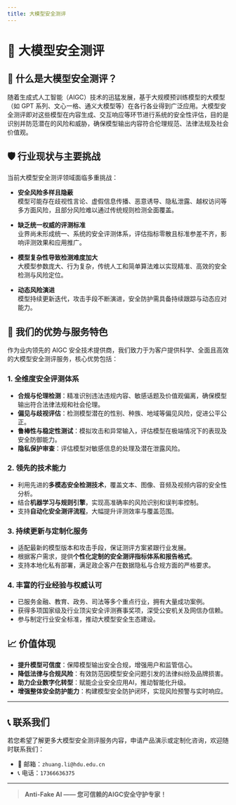 ```yaml
---
title: 大模型安全测评
---
```


# 🧠 大模型安全测评

## 🔐 什么是大模型安全测评？

随着生成式人工智能（AIGC）技术的迅猛发展，基于大规模预训练模型的大模型（如 GPT 系列、文心一格、通义大模型等）在各行各业得到广泛应用。大模型安全测评即对这些模型在内容生成、交互响应等环节进行系统的安全性评估，目的是识别并防范潜在的风险和威胁，确保模型输出内容符合伦理规范、法律法规及社会价值观。

## 🛡️ 行业现状与主要挑战

当前大模型安全测评领域面临多重挑战：

- **安全风险多样且隐蔽**  
  模型可能存在歧视性言论、虚假信息传播、恶意诱导、隐私泄露、越权访问等多方面风险，且部分风险难以通过传统规则检测全面覆盖。

- **缺乏统一权威的评测标准**  
  业界尚未形成统一、系统的安全评测体系，评估指标零散且标准参差不齐，影响评测效果和应用推广。

- **模型复杂性导致检测难度加大**  
  大模型参数庞大、行为复杂，传统人工和简单算法难以实现精准、高效的安全检测与风险定位。

- **动态风险演进**  
  模型持续更新迭代，攻击手段不断演进，安全防护需具备持续跟踪与动态应对能力。

## 🚀 我们的优势与服务特色

作为业内领先的 AIGC 安全技术提供商，我们致力于为客户提供科学、全面且高效的大模型安全测评服务，核心优势包括：

### 1. **全维度安全评测体系**

- **合规与伦理检测**：精准识别违法违规内容、敏感话题及价值观偏离，确保模型输出符合法律法规和社会伦理。
- **偏见与歧视评估**：检测模型潜在的性别、种族、地域等偏见风险，促进公平公正。
- **鲁棒性与稳定性测试**：模拟攻击和异常输入，评估模型在极端情况下的表现及安全防御能力。
- **隐私保护审查**：评估模型对敏感信息的处理及潜在泄露风险。

### 2. **领先的技术能力**

- 利用先进的**多模态安全检测技术**，覆盖文本、图像、音频及视频内容的安全性分析。
- 结合**机器学习与规则引擎**，实现高准确率的风险识别和误判率控制。
- 支持**自动化安全测评流程**，大幅提升评测效率与覆盖范围。

### 3. **持续更新与定制化服务**

- 适配最新的模型版本和攻击手段，保证测评方案紧跟行业发展。
- 根据客户需求，提供**个性化定制的安全测评指标体系和报告格式**。
- 支持本地化私有部署，满足政企客户在数据隐私与合规方面的严格要求。

### 4. **丰富的行业经验与权威认可**

- 已服务金融、教育、政务、司法等多个重点行业，拥有大量成功案例。
- 获得多项国家级及行业顶尖安全评测赛事奖项，深受公安机关及网信办信赖。
- 参与制定行业安全标准，推动大模型安全生态建设。

## 📈 价值体现

- **提升模型可信度**：保障模型输出安全合规，增强用户和监管信心。
- **降低法律与合规风险**：有效防范因模型安全问题引发的法律纠纷及品牌损害。
- **助力企业数字化转型**：赋能企业安全应用AI，推动智能化升级。
- **增强整体安全防护能力**：构建模型安全防护闭环，实现风险预警与实时响应。

---

## 📞 联系我们

若您希望了解更多大模型安全测评服务内容，申请产品演示或定制化咨询，欢迎随时联系我们：

- 📧 邮箱：`zhuang.li@hdu.edu.cn`  
- 📞 电话：`17366636375`

---

> **Anti-Fake AI —— 您可信赖的AIGC安全守护专家！**
